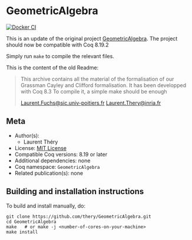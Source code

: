 <!---
This file was generated from `meta.yml`, please do not edit manually.
Follow the instructions on https://github.com/coq-community/templates to regenerate.
--->
# GeometricAlgebra

[![Docker CI][docker-action-shield]][docker-action-link]

[docker-action-shield]: https://github.com/thery/GeometricAlgebra/actions/workflows/docker-action.yml/badge.svg?branch=master
[docker-action-link]: https://github.com/thery/GeometricAlgebra/actions/workflows/docker-action.yml




This is an update of the original project 
  [GeometricAlgebra](http://www-sop.inria.fr/marelle/GeometricAlgebra/).
The project should now be compatible with Coq 8.19.2

Simply run `make` to compile the relevant files.

This is the content of the old Readme:

>This archive contains all the material of the formalisation of our Grassman
>Cayley and Clifford formalisation. It has been developped with Coq 8.3
>To compile it, a simple make should be enough
>
>Laurent.Fuchs@sic.univ-poitiers.fr
>Laurent.Thery@inria.fr

## Meta

- Author(s):
  - Laurent Théry
- License: [MIT License](LICENSE)
- Compatible Coq versions: 8.19 or later
- Additional dependencies: none
- Coq namespace: `GeometricAlgebra`
- Related publication(s): none

## Building and installation instructions

To build and install manually, do:

``` shell
git clone https://github.com/thery/GeometricAlgebra.git
cd GeometricAlgebra
make   # or make -j <number-of-cores-on-your-machine> 
make install
```



